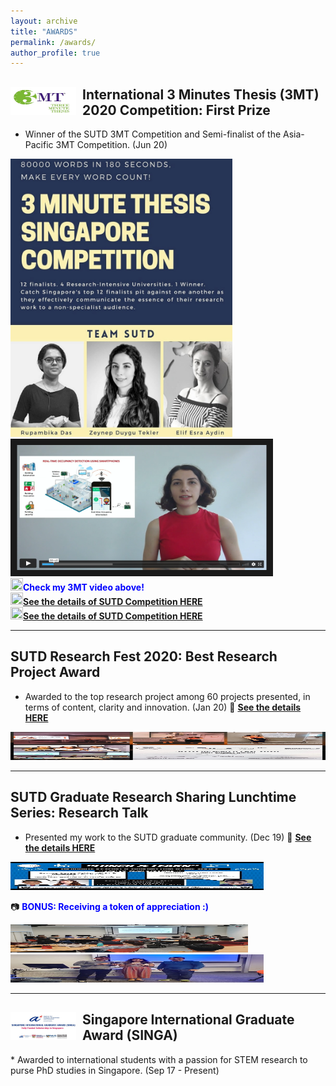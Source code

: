 ```yaml
---
layout: archive
title: "AWARDS"
permalink: /awards/
author_profile: true
---
```


<div>
<img align="left" width="105" height="45" src="/images/3MT.jpg" style="margin-right: 10px"> 
<h2>
International 3 Minutes Thesis (3MT) 2020 Competition: First Prize 
</h2> 
</div> 

* Winner of the SUTD 3MT Competition and Semi-finalist of the Asia-Pacific 3MT Competition. (Jun 20)

<div class="grid-container">
  <div class="grid-item item1">
  <img width="355" height="445" src="/images/3MT_poster.jpg">
  </div>
  <div class="grid-item">
  <a href="https://youtu.be/s-hTj0XCy5I
" target="_blank"><img src="/images/3MT_video2.PNG"
alt="IMAGE ALT TEXT HERE" width="400" height="200" border="10" /></a>
      <div>
  <img width="20" height="20" src="https://www.flaticon.com/svg/static/icons/svg/1179/1179069.svg"><span style="color:blue ;font-weight: bold" >Check my 3MT video above!</span> 
  </div>
  </div>
 
  <div class="grid-item">
  <div>
       <a href="https://www.facebook.com/SUTDGSA/posts/903648743485009" style="font-weight:bold"><img width="20" height="20" src="https://www.flaticon.com/svg/static/icons/svg/891/891012.svg">See the details of SUTD Competition HERE</a>
    </div>
     <div>
       <a href="https://www.facebook.com/SUTDGSA/posts/963077754208774" style="font-weight:bold"><img width="20" height="20" src="https://www.flaticon.com/svg/static/icons/svg/891/891012.svg">See the details of SUTD Competition HERE</a>
    </div>
 </div>
 </div>
 
 ----

## SUTD Research Fest 2020: Best Research Project Award 
* Awarded to the top research project among 60 projects presented, in terms of content, clarity
 and innovation. (Jan 20)
:bell: **[See the details HERE](https://www.facebook.com/photo.php?fbid=10158052075084791&amp;set=p.10158052075084791&amp;type=3)**

<img width="505" height="45" src="/images/award2.jpg"> 

---

## SUTD Graduate Research Sharing Lunchtime Series: Research Talk
* Presented my work to the SUTD graduate community. (Dec 19)
:bell: **[See the details HERE](https://www.facebook.com/SUTDGSA/posts/759548147895070)**

<img width="405" height="45" src="/images/researchtalk2.jpg"> 


:camera: <span style="color:blue">**BONUS: Receiving a token of appreciation :)**</span> 

<img width="380" height="45" src="/images/researchtalk.jpg"> 
<img width="405" height="45" src="/images/award3.jpg"> 

---

<div>
<img align="left" width="105" height="45" src="/images/singa.jpg" style="margin-right: 10px"> 
<h2>
Singapore International Graduate Award (SINGA) 
</h2> 
</div> 
* Awarded to international students with a passion for STEM research to purse PhD studies in Singapore. (Sep 17 - Present)



<!--
:movie_camera: <span style="color:blue">**Check my 3MT video below**</span> 

<a href="http://www.youtube.com/watch?feature=player_embedded&v=sZr9oafkFgc&t=1s
" target="_blank"><img src="/images/3MT_video.png"
alt="IMAGE ALT TEXT HERE" width="200" height="180" border="10" /></a>


<img width="305" height="45" src="/images/3MT_poster.jpg"> 

:bell: **[See the details about SUTD Comptetion HERE](https://www.facebook.com/SUTDGSA/posts/903648743485009)**

:bell: **[See the details about Singapore Comptetion HERE](https://www.facebook.com/SUTDGSA/posts/963077754208774)**
-->